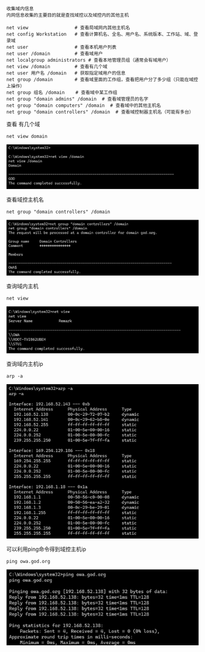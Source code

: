 ```
收集域内信息
内网信息收集的主要目的就是查找域控以及域控内的其他主机

net view                 # 查看局域网内其他主机名
net config Workstation   # 查看计算机名、全名、用户名、系统版本、工作站、域、登录域
net user                 # 查看本机用户列表
net user /domain         # 查看域用户
net localgroup administrators # 查看本地管理员组（通常会有域用户）
net view /domain         # 查看有几个域
net user 用户名 /domain   # 获取指定域用户的信息
net group /domain        # 查看域里面的工作组，查看把用户分了多少组（只能在域控上操作）
net group 组名 /domain    # 查看域中某工作组
net group "domain admins" /domain  # 查看域管理员的名字
net group "domain computers" /domain  # 查看域中的其他主机名
net group "domain controllers" /domain  # 查看域控制器主机名（可能有多台）
```



查看 有几个域

```
net view domain
```

![image-20250603125709806](./assets/image-20250603125709806.png)



查看域控主机名

```
net group "domain controllers" /domain
```

![image-20250603125721886](./assets/image-20250603125721886.png)



查询域内主机

```
net view
```

![image-20250603125737713](./assets/image-20250603125737713.png)



查询域内主机ip

```
arp -a
```

![image-20250603125752256](./assets/image-20250603125752256.png)



可以利用ping命令得到域控主机ip

```
ping owa.god.org
```

![image-20250603125807348](./assets/image-20250603125807348.png)

